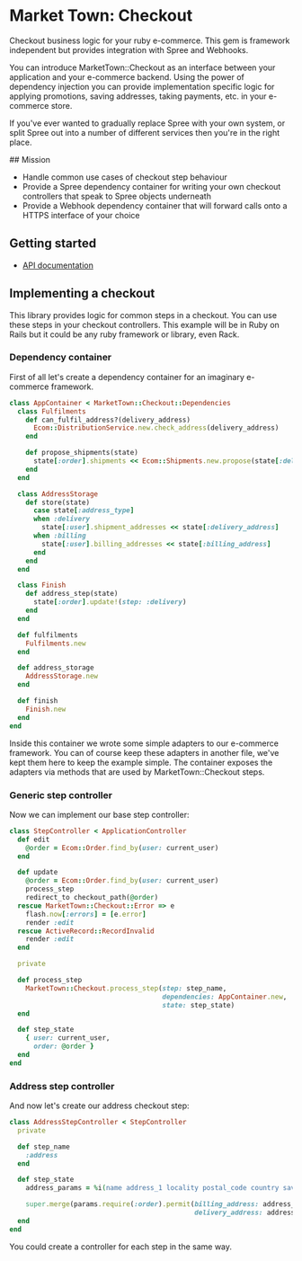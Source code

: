 # Market Town: Checkout

Checkout business logic for your ruby e-commerce. This gem is framework
independent but provides integration with Spree and Webhooks.

You can introduce MarketTown::Checkout as an interface between your application
and your e-commerce backend. Using the power of dependency injection you can
provide implementation specific logic for applying promotions, saving addresses,
taking payments, etc. in your e-commerce store.

If you've ever wanted to gradually replace Spree with your own system, or split
Spree out into a number of different services then you're in the right place.

## Mission

 - Handle common use cases of checkout step behaviour
 - Provide a Spree dependency container for writing your own checkout
   controllers that speak to Spree objects underneath
 - Provide a Webhook dependency container that will forward calls onto a HTTPS
   interface of your choice

## Getting started

 - [API documentation](http://lukemorton.github.io/market_town/checkout/)

## Implementing a checkout

This library provides logic for common steps in a checkout. You can use these
steps in your checkout controllers. This example will be in Ruby on Rails but it
could be any ruby framework or library, even Rack.

### Dependency container

First of all let's create a dependency container for an imaginary e-commerce
framework.

``` ruby
class AppContainer < MarketTown::Checkout::Dependencies
  class Fulfilments
    def can_fulfil_address?(delivery_address)
      Ecom::DistributionService.new.check_address(delivery_address)
    end

    def propose_shipments(state)
      state[:order].shipments << Ecom::Shipments.new.propose(state[:delivery_address])
    end
  end

  class AddressStorage
    def store(state)
      case state[:address_type]
      when :delivery
        state[:user].shipment_addresses << state[:delivery_address]
      when :billing
        state[:user].billing_addresses << state[:billing_address]
      end
    end
  end

  class Finish
    def address_step(state)
      state[:order].update!(step: :delivery)
    end
  end

  def fulfilments
    Fulfilments.new
  end

  def address_storage
    AddressStorage.new
  end

  def finish
    Finish.new
  end
end
```

Inside this container we wrote some simple adapters to our e-commerce framework.
You can of course keep these adapters in another file, we've kept them here to
keep the example simple. The container exposes the adapters via methods that
are used by MarketTown::Checkout steps.

### Generic step controller

Now we can implement our base step controller:

``` ruby
class StepController < ApplicationController
  def edit
    @order = Ecom::Order.find_by(user: current_user)
  end

  def update
    @order = Ecom::Order.find_by(user: current_user)
    process_step
    redirect_to checkout_path(@order)
  rescue MarketTown::Checkout::Error => e
    flash.now[:errors] = [e.error]
    render :edit
  rescue ActiveRecord::RecordInvalid
    render :edit
  end

  private

  def process_step
    MarketTown::Checkout.process_step(step: step_name,
                                      dependencies: AppContainer.new,
                                      state: step_state)
  end

  def step_state
    { user: current_user,
      order: @order }
  end
end
```

### Address step controller

And now let's create our address checkout step:

``` ruby
class AddressStepController < StepController
  private

  def step_name
    :address
  end

  def step_state
    address_params = %i(name address_1 locality postal_code country save)

    super.merge(params.require(:order).permit(billing_address: address_params,
                                              delivery_address: address_params))
  end
end
```

You could create a controller for each step in the same way.
